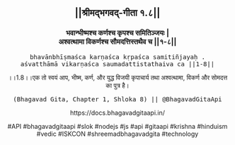 <center><h2>||श्रीमद्‍भगवद्‍-गीता १.८||</h2>
<h3>भवान्भीष्मश्च कर्णश्च कृपश्च समितिञ्जयः |<br/>अश्वत्थामा विकर्णश्च सौमदत्तिस्तथैव च ||१-८||</h3>
<pre>bhavānbhīṣmaśca karṇaśca kṛpaśca samitiñjayaḥ .<br/>aśvatthāmā vikarṇaśca saumadattistathaiva ca ||1-8||</pre>
<p>।।1.8।।एक तो स्वयं आप, भीष्म, कर्ण, और युद्ध विजयी कृपाचार्य तथा अश्वत्थामा, विकर्ण और सोमदत्त का पुत्र है।</p>
<pre>(Bhagavad Gita, Chapter 1, Shloka 8) || @BhagavadGitaApi</pre><p>https://docs.bhagavadgitaapi.in/</p><p>#API #bhagavadgitaapi #slok #nodejs #js #api #gitaapi #krishna #hinduism #vedic #ISKCON #shreemadbhagavadgita #technology</p></center>